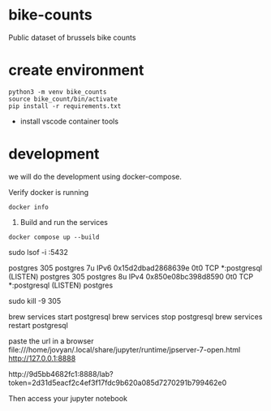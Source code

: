 # bike-counts
Public dataset of brussels bike counts 


# create environment

```
python3 -m venv bike_counts
source bike_count/bin/activate
pip install -r requirements.txt

```
 - install vscode container tools
 # development

 we will do the development using docker-compose.

Verify docker is running 

```
docker info
```

1. Build and run the services

```
docker compose up --build
```

sudo lsof -i :5432

postgres 305 postgres    7u  IPv6 0x15d2dbad2868639e      0t0  TCP *:postgresql (LISTEN)
postgres 305 postgres    8u  IPv4 0x850e08bc398d8590      0t0  TCP *:postgresql (LISTEN)
postgres


sudo kill -9 305

brew services start postgresql
brew services stop postgresql
brew services restart postgresql


paste the url in a browser file:///home/jovyan/.local/share/jupyter/runtime/jpserver-7-open.html
http://127.0.0.1:8888

http://9d5bb4682fc1:8888/lab?token=2d31d5eacf2c4ef3f17fdc9b620a085d7270291b799462e0

Then access your jupyter notebook
